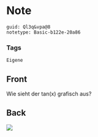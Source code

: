 # Note
```
guid: Ql3q&vpa@8
notetype: Basic-b122e-20a86
```

### Tags
```
Eigene
```

## Front
Wie sieht der tan(x) grafisch aus?

## Back
<img src="1280px-Tangent-plot.svg.png">
